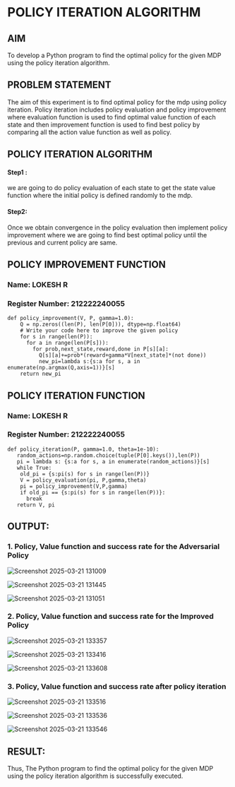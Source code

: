 # POLICY ITERATION ALGORITHM

## AIM
To develop a Python program to find the optimal policy for the given MDP using the policy iteration algorithm.

## PROBLEM STATEMENT
The aim of this experiment is to find optimal policy for the mdp using policy iteration. Policy iteration includes policy evaluation and policy improvement where evaluation function is used to find optimal value function of each state and then improvement function is used to find best policy by comparing all the action value function as well as policy.

## POLICY ITERATION ALGORITHM
#### Step1 : 
we are going to do policy evaluation of each state to get the state value function where the initial policy is defined randomly to the mdp.

#### Step2:
Once we obtain convergence in the policy evaluation then implement policy improvement where we are going to find best optimal policy until the previous and current policy are same.

## POLICY IMPROVEMENT FUNCTION
### Name: LOKESH R
### Register Number: 212222240055
```
def policy_improvement(V, P, gamma=1.0):
    Q = np.zeros((len(P), len(P[0])), dtype=np.float64)
    # Write your code here to improve the given policy
    for s in range(len(P)):
      for a in range(len(P[s])):
        for prob,next_state,reward,done in P[s][a]:
          Q[s][a]+=prob*(reward+gamma*V[next_state]*(not done))
          new_pi=lambda s:{s:a for s, a in enumerate(np.argmax(Q,axis=1))}[s]
    return new_pi
```
## POLICY ITERATION FUNCTION
### Name: LOKESH R
### Register Number: 212222240055
```
def policy_iteration(P, gamma=1.0, theta=1e-10):
   random_actions=np.random.choice(tuple(P[0].keys()),len(P))
   pi = lambda s: {s:a for s, a in enumerate(random_actions)}[s]
   while True:
    old_pi = {s:pi(s) for s in range(len(P))}
    V = policy_evaluation(pi, P,gamma,theta)
    pi = policy_improvement(V,P,gamma)
    if old_pi == {s:pi(s) for s in range(len(P))}:
      break
   return V, pi
```

## OUTPUT:
### 1. Policy, Value function and success rate for the Adversarial Policy
![Screenshot 2025-03-21 131009](https://github.com/user-attachments/assets/0059ffd6-385f-42e8-b55f-2277d2bd1879)


![Screenshot 2025-03-21 131445](https://github.com/user-attachments/assets/2613c3ab-e328-41d3-9a84-bfc202f66798)


![Screenshot 2025-03-21 131051](https://github.com/user-attachments/assets/51eeb3e7-bf50-4e42-9249-bbc657a0b741)

### 2. Policy, Value function and success rate for the Improved Policy


![Screenshot 2025-03-21 133357](https://github.com/user-attachments/assets/4610da8b-53cd-45e7-b3c8-37ec3628b775)


![Screenshot 2025-03-21 133416](https://github.com/user-attachments/assets/58524435-e78a-417b-b62a-70e28cafc76f)



![Screenshot 2025-03-21 133608](https://github.com/user-attachments/assets/106444b4-1f03-429d-a444-b5bdbf1789da)




### 3. Policy, Value function and success rate after policy iteration

![Screenshot 2025-03-21 133516](https://github.com/user-attachments/assets/3d939798-6fa8-45ab-bed7-b74c56126e40)



![Screenshot 2025-03-21 133536](https://github.com/user-attachments/assets/7fb01d6f-495a-49c0-9906-b829c89f0e53)




![Screenshot 2025-03-21 133546](https://github.com/user-attachments/assets/e25d5c7c-3dc8-4c16-a344-8f22d372536d)




## RESULT:

Thus, The Python program to find the optimal policy for the given MDP using the policy iteration algorithm is successfully executed.
